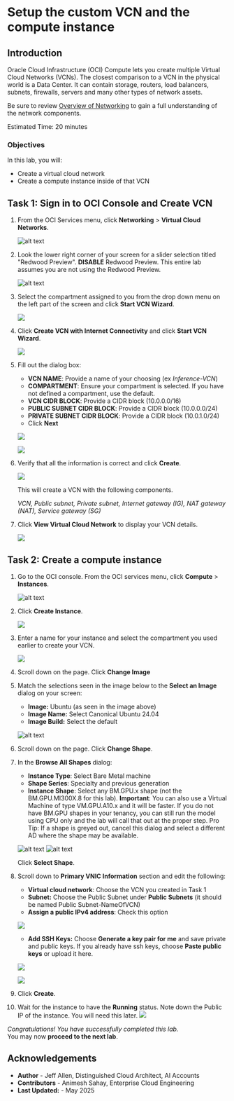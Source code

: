 # Setup the custom VCN and the compute instance

## Introduction

Oracle Cloud Infrastructure (OCI) Compute lets you create multiple Virtual Cloud Networks (VCNs). The closest comparison to a VCN in the physical world is a Data Center. It can contain storage, routers, load balancers, subnets, firewalls, servers and many other types of network assets.

Be sure to review [Overview of Networking](https://docs.cloud.oracle.com/iaas/Content/Network/Concepts/overview.htm) to gain a full understanding of the network components.

Estimated Time: 20 minutes

### Objectives
In this lab, you will:
- Create a virtual cloud network 
- Create a compute instance inside of that VCN

## Task 1: Sign in to OCI Console and Create VCN

1. From the OCI Services menu, click **Networking** > **Virtual Cloud Networks**. 

    ![alt text](images/vcnstep1.png)

1. Look the lower right corner of your screen for a slider selection titled "Redwood Preview".
**DISABLE** Redwood Preview. This entire lab assumes you are not using the Redwood Preview.  

    ![alt text](images/redwooddisable.png)

1. Select the compartment assigned to you from the drop down menu on the left part of the screen and click **Start VCN Wizard**.

    ![](images/start_vcn_wizard.png " ")

1. Click **Create VCN with Internet Connectivity** and click **Start VCN Wizard**.

    ![](images/click_start_vcn_wizard.png " ")

1. Fill out the dialog box:

      - **VCN NAME**: Provide a name of your choosing (ex *Inference-VCN*)
      - **COMPARTMENT**: Ensure your compartment is selected. If you have not defined a compartment, use the default.
      - **VCN CIDR BLOCK**: Provide a CIDR block (10.0.0.0/16)
      - **PUBLIC SUBNET CIDR BLOCK**: Provide a CIDR block (10.0.0.0/24)
      - **PRIVATE SUBNET CIDR BLOCK**: Provide a CIDR block (10.0.1.0/24)
      - Click **Next**

    ![](images/custom_image_006.png " ")
    
    ![](images/custom_image_0016.png " ")

1. Verify that all the information is correct and  click **Create**.

    ![](images/create_vcn.png " ")

    This will create a VCN with the following components.

    *VCN, Public subnet, Private subnet, Internet gateway (IG), NAT gateway (NAT), Service gateway (SG)*

1. Click **View Virtual Cloud Network** to display your VCN details.

    ![](images/view_vcn.png " ")

## Task 2: Create a compute instance

1. Go to the OCI console. From the OCI services menu, click **Compute** > **Instances**.

    ![alt text](images/computestep1.png)

1. Click **Create Instance**. 

    ![](images/create_instance.png " ")

1. Enter a name for your instance and select the compartment you used earlier to create your VCN.

    ![](images/create_instance1.png " ")         

1. Scroll down on the page. Click **Change Image**

1. Match the selections seen in the image below to the **Select an Image** dialog on your screen:
    - **Image:** Ubuntu (as seen in the image above)
    - **Image Name:** Select Canonical Ubuntu 24.04
    - **Image Build:** Select the default

    ![alt text](images/ubuntuimage.png)



1. Scroll down on the page. Click **Change Shape**.

   
1. In the **Browse All Shapes** dialog:

      - **Instance Type**: Select Bare Metal machine
      - **Shape Series**: Specialty and previous generation
      - **Instance Shape**: Select any BM.GPU.x shape (not the BM.GPU.MI300X.8 for this lab). 
      **Important**: You can also use a Virtual Machine of type VM.GPU.A10.x and it will be faster.
      If you do not have BM.GPU shapes in your tenancy, you can still run the model using CPU only and the lab will call that out at the proper step.
      Pro Tip: If a shape is greyed out, cancel this dialog and select a different AD where the shape may be available. 

      ![alt text](images/bmselection.png)
      ![alt text](images/baremetalgpu.png)


      Click **Select Shape**.

1. Scroll down to **Primary VNIC Information** section and edit the following:

      - **Virtual cloud network**: Choose the VCN you created in Task 1
      - **Subnet:** Choose the Public Subnet under **Public Subnets** (it should be named Public Subnet-NameOfVCN)
      - **Assign a public IPv4 address**: Check this option

      ![](images/create-compute-3.png) 

      - **Add SSH Keys:** Choose **Generate a key pair for me** and save private and public keys. If you already have ssh keys, choose **Paste public keys** or upload it here.
      
      ![](images/ssh_key_1.png)
      
      ![](images/ssh_key_2.png)   

1. Click **Create**.


1.  Wait for the instance to have the **Running** status. Note down the Public IP of the instance. You will need this later.
    ![](images/public_ip.png)


*Congratulations! You have successfully completed this lab.*<br/>
You may now **proceed to the next lab**.

## Acknowledgements
* **Author** - Jeff Allen, Distinguished Cloud Architect, AI Accounts
* **Contributors** -  Animesh Sahay, Enterprise Cloud Engineering
* **Last Updated:** - May 2025

